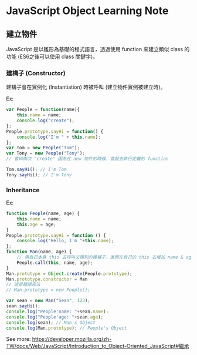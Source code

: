 # JavaScript Object Learning Note

## 建立物件

JavaScript 是以雛形為基礎的程式語言，透過使用 function 來建立類似 class 的功能 (ES6之後可以使用 class 關鍵字)。

### 建構子 (Constructor)

建構子會在實例化 (Instantiation) 時被呼叫 (建立物件實例被建立時)。

Ex:

```js
var People = function(name){
    this.name = name;
    console.log("create");
};
People.prototype.sayHi = function() {
    console.log("I'm " + this.name);
};
var Tom = new People("Tom");
var Tony = new People("Tony");
// 會印兩次 "create" 因為在 new 物件的時候，會就去執行定義的 function

Tom.sayHi(); // I'm Tom
Tony.sayHi(); // I'm Tony

```

### Inheritance

Ex:

```js
function People(name, age) {
    this.name = name;
    this.age = age;
}
People.prototype.sayHi = function () {
    console.log("Hello, I'm "+this.name);
};
function Man(name, age) {
    // 用自己本身 this 去呼叫父類別的建構子，進而在自己的 this 去增加 name & age 兩種屬性
    People.call(this, name, age);
}
Man.prototype = Object.create(People.prototype);
Man.prototype.constructor = Man
// 這是錯誤寫法
// Man.prototype = new People();

var sean = new Man("Sean", 123);
sean.sayHi();
console.log("People'name: "+sean.name);
console.log("People'age: "+sean.age);
console.log(sean); // Man's Object
console.log(Man.prototype); // People's Object

```

See more: 
https://developer.mozilla.org/zh-TW/docs/Web/JavaScript/Introduction_to_Object-Oriented_JavaScript#繼承



